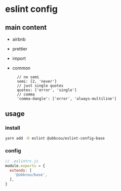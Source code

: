 # eslint config

## main content

- airbnb
- prettier
- import
- common

  ```any
    // no semi
    semi: [2, 'never']
    // just single quotes
    quotes: ['error', 'single']
    // comma
    'comma-dangle': ['error', 'always-multiline']
  ```

## usage

### install

```bash
yarn add -D eslint @ubbcou/eslint-config-base
```

### config

```js
// .eslintrc.js
module.exports = {
  extends: [
    '@ubbcou/base',
  ],
}
```
